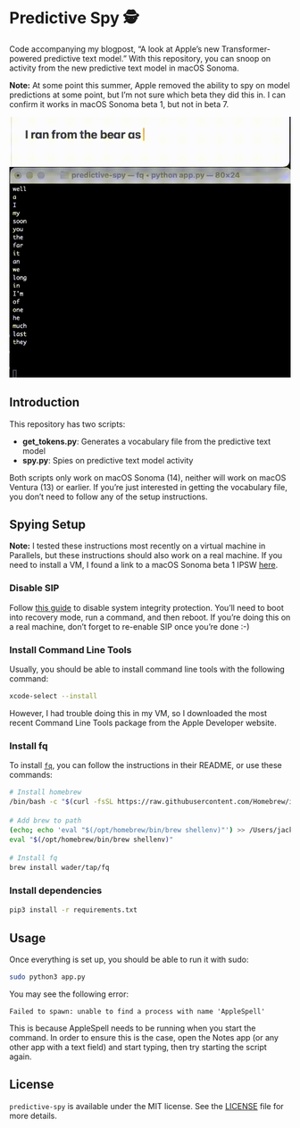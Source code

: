 # Predictive Spy 🕵️

Code accompanying my blogpost, “A look at Apple’s new Transformer-powered predictive text model.”
With this repository, you can snoop on activity from the new predictive text model in macOS Sonoma.

**Note:** At some point this summer, Apple removed the ability to spy on model predictions at some point, but I’m not sure which beta they did this in.
I can confirm it works in macOS Sonoma beta 1, but not in beta 7.

![Demo snooping on predictive text model predictions](/assets/output.gif)

## Introduction

This repository has two scripts:

- **get_tokens.py**: Generates a vocabulary file from the predictive text model
- **spy.py**: Spies on predictive text model activity

Both scripts only work on macOS Sonoma (14), neither will work on macOS Ventura (13) or earlier.
If you’re just interested in getting the vocabulary file, you don’t need to follow any of the setup instructions.

## Spying Setup

**Note:** I tested these instructions most recently on a virtual machine in Parallels, but these instructions should also work on a real machine.
If you need to install a VM, I found a link to a macOS Sonoma beta 1 IPSW [here](https://ipswbeta.dev/macos/14.x/).

### Disable SIP

Follow [this guide](https://developer.apple.com/documentation/security/disabling_and_enabling_system_integrity_protection) to disable system integrity protection.
You’ll need to boot into recovery mode, run a command, and then reboot.
If you’re doing this on a real machine, don’t forget to re-enable SIP once you’re done :-)

### Install Command Line Tools

Usually, you should be able to install command line tools with the following command:

```bash
xcode-select --install
```

However, I had trouble doing this in my VM, so I downloaded the most recent Command Line Tools package from the Apple Developer website.

### Install fq

To install [`fq`](https://github.com/wader/fq), you can follow the instructions in their README, or use these commands:

```bash
# Install homebrew
/bin/bash -c "$(curl -fsSL https://raw.githubusercontent.com/Homebrew/install/HEAD/install.sh)"

# Add brew to path
(echo; echo 'eval "$(/opt/homebrew/bin/brew shellenv)"') >> /Users/jackcook/.zprofile
eval "$(/opt/homebrew/bin/brew shellenv)"

# Install fq
brew install wader/tap/fq
```

### Install dependencies

```bash
pip3 install -r requirements.txt
```

## Usage

Once everything is set up, you should be able to run it with sudo:

```bash
sudo python3 app.py
```

You may see the following error:

```
Failed to spawn: unable to find a process with name 'AppleSpell'
```

This is because AppleSpell needs to be running when you start the command.
In order to ensure this is the case, open the Notes app (or any other app with a text field) and start typing, then try starting the script again.

## License

`predictive-spy` is available under the MIT license. See the [LICENSE](LICENSE.md) file for more details.

